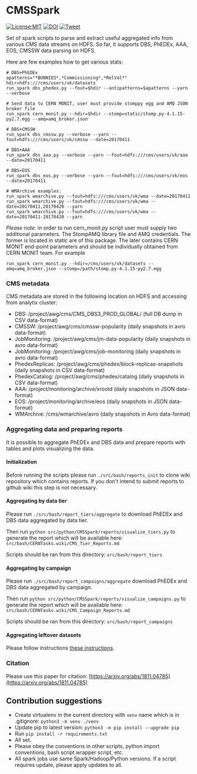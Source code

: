 # CMSSpark

[![License:MIT](https://img.shields.io/badge/License-MIT-blue.svg)](https://github.com/vkuznet/LICENSE)
[![DOI](https://zenodo.org/badge/74044584.svg)](https://zenodo.org/badge/latestdoi/74044584)
[![Tweet](https://img.shields.io/twitter/url/http/shields.io.svg?style=social)](https://twitter.com/intent/tweet?text=CMSSpark%20framework%20&url=https://github.com/vkuznet/CMSSpark&hashtags=cms,spark,BigData,lhc,physics)

Set of spark scripts to parse and extract useful aggregated info from various
CMS data streams on HDFS. So far, it supports DBS, PhEDEx, AAA, EOS, CMSSW
data parsing on HDFS.

Here are few examples how to get various stats:

```
# DBS+PhEDEx
apatterns="*BUNNIES*,*Commissioning*,*RelVal*"
hdir=hdfs:///cms/users/vk/datasets
run_spark dbs_phedex.py --fout=$hdir --antipatterns=$apatterns --yarn --verbose

# Send data to CERN MONIT, user must provide stomppy egg and AMQ JSON broker file
run_spark cern_monit.py --hdir=$hdir --stomp=static/stomp.py-4.1.15-py2.7.egg --amq=amq_broker.json

# DBS+CMSSW
run_spark dbs_cmssw.py --verbose --yarn --fout=hdfs:///cms/users/vk/cmssw --date=20170411

# DBS+AAA
run_spark dbs_aaa.py --verbose --yarn --fout=hdfs:///cms/users/vk/aaa --date=20170411

# DBS+EOS
run_spark dbs_eos.py --verbose --yarn --fout=hdfs:///cms/users/vk/eos --date=20170411

# WMArchive examples:
run_spark wmarchive.py --fout=hdfs:///cms/users/vk/wma --date=20170411
run_spark wmarchive.py --fout=hdfs:///cms/users/vk/wma --date=20170411,20170420 --yarn
run_spark wmarchive.py --fout=hdfs:///cms/users/vk/wma --date=20170411-20170420 --yarn
```

*Please note*: in order to run cern_monit.py script user must supply two
additional parameters. The StompAMQ library file and AMQ credentials.
The former is located in static are of this package. The later contains
CERN MONIT end-point parameters and should be individually obtained from CERN
MONIT team. For example

```
run_spark cern_monit.py --hdir=/cms/users/vk/datasets --amq=amq_broker.json --stomp=/path/stomp.py-4.1.15-py2.7.egg
```

### CMS metadata
CMS metadata are stored in the following location on HDFS and accessing from
analytix cluster:

- DBS: /project/awg/cms/CMS_DBS3_PROD_GLOBAL/ (full DB dump in CSV data-format)
- CMSSW: /project/awg/cms/cmssw-popularity (daily snapshots in avro data-format)
- JobMonitoring: /project/awg/cms/jm-data-popularity (daily snapshots in avro data-format)
- JobMonitoring: /project/awg/cms/job-monitoring (daily snapshots in avro data-format)
- PhedexReplicas: /project/awg/cms/phedex/block-replicas-snapshots (daily snapshots in CSV data-format)
- PhedexCatalog: /project/awg/cms/phedex/catalog (daily snapshots in CSV data-format)
- AAA: /project/monitoring/archive/xrootd (daily snapshots in JSON data-format)
- EOS: /project/monitoring/archive/eos (daily snapshots in JSON data-format)
- WMArchive: /cms/wmarchive/avro (daily snapshots in Avro data-format)

### Aggregating data and preparing reports
It is possible to aggregate PhEDEx and DBS data and prepare reports with tables and plots visualizing the data.

#### Initialization
Before running the scripts please run `./src/bash/reports_init` to clone wiki repository which contains reports. If you don't intend to submit reports to github wiki this step is not necessary.

#### Aggregating by data tier
Please run `./src/bash/report_tiers/aggregate` to download PhEDEx and DBS data aggregated by data tier.

Then run `python src/python/CMSSpark/reports/visualize_tiers.py` to generate the report which will be available here: `src/bash/CERNTasks.wiki/CMS_Tier_Reports.md`

Scripts should be ran from this directory: `src/bash/report_tiers`

#### Aggregating by campaign
Please run `./src/bash/report_campaigns/aggregate` download PhEDEx and DBS data aggregated by campaign.

Then run `python src/python/CMSSpark/reports/visualize_campaigns.py` to generate the report which will be available here: `src/bash/CERNTasks.wiki/CMS_Campaign_Reports.md`

Scripts should be ran from this directory: `src/bash/report_campaigns`

#### Aggregating leftover datasets
Please follow instructions [these instructions](README_Leftovers.md).

### Citation
Please use this paper for citation:
[https://arxiv.org/abs/1811.04785](https://arxiv.org/abs/1811.04785)


## Contribution suggestions

- Create virtualenv in the current directory with `venv` name which is in .gitignore: `python3 -m venv ./venv`
- Update pip to latest version: `python3 -m pip install --upgrade pip`
- Run `pip install -r requirements.txt`
- All set.
- Please obey the conventions in other scripts, python import conventions, bash script wrapper script, etc.
- All spark jobs use same Spark/Hadoop/Python versions. If a script requires update, please apply updates to all.
